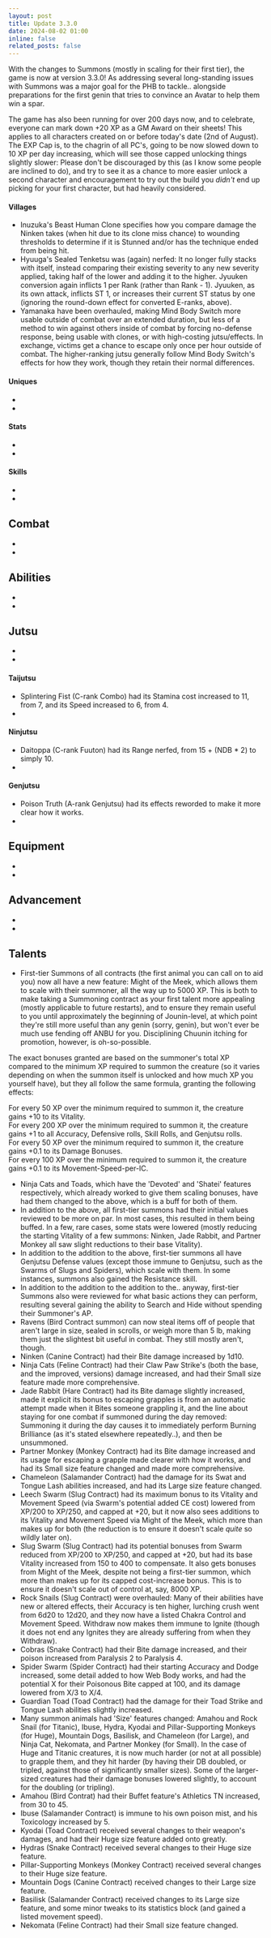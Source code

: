 ```yaml
---
layout: post
title: Update 3.3.0
date: 2024-08-02 01:00
inline: false
related_posts: false
---
```


With the changes to Summons (mostly in scaling for their first tier), the game is now at version 3.3.0!  As addressing several long-standing issues with Summons was a major goal for the PHB to tackle.. alongside preparations for the first genin that tries to convince an Avatar to help them win a spar.  

The game has also been running for over 200 days now, and to celebrate, everyone can mark down +20 XP as a GM Award on their sheets! This applies to all characters created on or before today's date (2nd of August). The EXP Cap is, to the chagrin of all PC's, going to be now slowed down to 10 XP per day increasing, which will see those capped unlocking things slightly slower: Please don't be discouraged by this (as I know some people are inclined to do), and try to see it as a chance to more easier unlock a second character and encouragement to try out the build you *didn't* end up picking for your first character, but had heavily considered.  

#### Villages
 - Inuzuka's Beast Human Clone specifies how you compare damage the Ninken takes (when hit due to its clone miss chance) to wounding thresholds to determine if it is Stunned and/or has the technique ended from being hit.
 - Hyuuga's Sealed Tenketsu was (again) nerfed: It no longer fully stacks with itself, instead comparing their existing severity to any new severity applied, taking half of the lower and adding it to the higher.  Jyuuken conversion again inflicts 1 per Rank (rather than Rank - 1).  Jyuuken, as its own attack, inflicts ST 1, or increases their current ST status by one (ignoring the round-down effect for converted E-ranks, above).
 - Yamanaka have been overhauled, making Mind Body Switch more usable outside of combat over an extended duration, but less of a method to win against others inside of combat by forcing no-defense response, being usable with clones, or with high-costing jutsu/effects.  In exchange, victims get a chance to escape only once per hour outside of combat.  The higher-ranking jutsu generally follow Mind Body Switch's effects for how they work, though they retain their normal differences.

#### Uniques 
 - 
 - 

#### Stats
 - 
 - 

#### Skills
 - 
 - 

## Combat
 - 
 - 

## Abilities
 - 
 - 

## Jutsu
 - 
 - 

#### Taijutsu
 - Splintering Fist (C-rank Combo) had its Stamina cost increased to 11, from 7, and its Speed increased to 6, from 4.
 - 

#### Ninjutsu 
 - Daitoppa (C-rank Fuuton) had its Range nerfed, from 15 + (NDB * 2) to simply 10.
 - 

#### Genjutsu
 - Poison Truth (A-rank Genjutsu) had its effects reworded to make it more clear how it works.
 - 

## Equipment
 - 
 - 

## Advancement
 - 
 - 

## Talents
 - First-tier Summons of all contracts (the first animal you can call on to aid you) now all have a new feature: Might of the Meek, which allows them to scale with their summoner, all the way up to 5000 XP.  This is both to make taking a Summoning contract as your first talent more appealing (mostly applicable to future restarts), and to ensure they remain useful to you until approximately the beginning of Jounin-level, at which point they're still more useful than any genin (sorry, genin), but won't ever be much use fending off ANBU for you.  Disciplining Chuunin itching for promotion, however, is oh-so-possible.
 
The exact bonuses granted are based on the summoner's total XP compared to the minimum XP required to summon the creature (so it varies depending on when the summon itself is unlocked and how much XP you yourself have), but they all follow the same formula, granting the following effects:

For every 50 XP over the minimum required to summon it, the creature gains +10 to its Vitality.  
For every 200 XP over the minimum required to summon it, the creature gains +1 to all Accuracy, Defensive rolls, Skill Rolls, and Genjutsu rolls.  
For every 50 XP over the minimum required to summon it, the creature gains +0.1 to its Damage Bonuses.  
For every 100 XP over the minimum required to summon it, the creature gains +0.1 to its Movement-Speed-per-IC.

- Ninja Cats and Toads, which have the 'Devoted' and 'Shatei' features respectively, which already worked to give them scaling bonuses, have had them changed to the above, which is a buff for both of them.
- In addition to the above, all first-tier summons had their initial values reviewed to be more on par.  In most cases, this resulted in them being buffed. In a few, rare cases, some stats were lowered (mostly reducing the starting Vitality of a few summons: Ninken, Jade Rabbit, and Partner Monkey all saw slight reductions to their base Vitality).
- In addition to the addition to the above, first-tier summons all have Genjutsu Defense values (except those immune to Genjutsu, such as the Swarms of Slugs and Spiders), which scale with them.  In some instances, summons also gained the Resistance skill.
- In addition to the addition to the addition to the.. anyway, first-tier Summons also were reviewed for what basic actions they can perform, resulting several gaining the ability to Search and Hide without spending their Summoner's AP.
- Ravens (Bird Contract summon) can now steal items off of people that aren't large in size, sealed in scrolls, or weigh more than 5 lb, making them just the slightest bit useful in combat.  They still mostly aren't, though.
- Ninken (Canine Contract) had their Bite damage increased by 1d10.
- Ninja Cats (Feline Contract) had their Claw Paw Strike's (both the base, and the improved, versions) damage increased, and had their Small size feature made more comprehensive.
- Jade Rabbit (Hare Contract) had its Bite damage slightly increased, made it explicit its bonus to escaping grapples is from an automatic attempt made when it Bites someone grappling it, and the line about staying for one combat if summoned during the day removed: Summoning it during the day causes it to immediately perform Burning Brilliance (as it's stated elsewhere repeatedly..), and then be unsummoned.
- Partner Monkey (Monkey Contract) had its Bite damage increased and its usage for escaping a grapple made clearer with how it works, and had its Small size feature changed and made more comprehensive. 
- Chameleon (Salamander Contract) had the damage for its Swat and Tongue Lash abilities increased, and had its Large size feature changed.
- Leech Swarm (Slug Contract) had its maximum bonus to its Vitality and Movement Speed (via Swarm's potential added CE cost) lowered from XP/200 to XP/250, and capped at +20, but it now also sees additions to its Vitality and Movement Speed via Might of the Meek, which more than makes up for both (the reduction is to ensure it doesn't scale *quite* so wildly later on).
- Slug Swarm (Slug Contract) had its potential bonuses from Swarm reduced from XP/200 to XP/250, and capped at +20, but had its base Vitality increased from 150 to 400 to compensate.  It also gets bonuses from Might of the Meek, despite not being a first-tier summon, which more than makes up for its capped cost-increase bonus.  This is to ensure it doesn't scale out of control at, say, 8000 XP.
- Rock Snails (Slug Contract) were overhauled: Many of their abilities have new or altered effects, their Accuracy is ten higher, lurching crush went from 6d20 to 12d20, and they now have a listed Chakra Control and Movement Speed.  Withdraw now makes them immune to Ignite (though it does not end any Ignites they are already suffering from when they Withdraw).
- Cobras (Snake Contract) had their Bite damage increased, and their poison increased from Paralysis 2 to Paralysis 4.
- Spider Swarm (Spider Contract) had their starting Accuracy and Dodge increased, some detail added to how Web Body works, and had the potential X for their Poisonous Bite capped at 100, and its damage lowered from X/3 to X/4.
- Guardian Toad (Toad Contract) had the damage for their Toad Strike and Tongue Lash abilities slightly increased.
- Many summon animals had 'Size' features changed: Amahou and Rock Snail (for Titanic), Ibuse, Hydra, Kyodai and Pillar-Supporting Monkeys (for Huge), Mountain Dogs, Basilisk, and Chameleon (for Large), and Ninja Cat, Nekomata, and Partner Monkey (for Small).  In the case of Huge and Titanic creatures, it is now much harder (or not at all possible) to grapple them, and they hit harder (by having their DB doubled, or tripled, against those of significantly smaller sizes).  Some of the larger-sized creatures had their damage bonuses lowered slightly, to account for the doubling (or tripling).
- Amahou (Bird Contrat) had their Buffet feature's Athletics TN increased, from 30 to 45.
- Ibuse (Salamander Contract) is immune to his own poison mist, and his Toxicology increased by 5.
- Kyodai (Toad Contract) received several changes to their weapon's damages, and had their Huge size feature added onto greatly.
- Hydras (Snake Contract) received several changes to their Huge size feature.
- Pillar-Supporting Monkeys (Monkey Contract) received several changes to their Huge size feature.
- Mountain Dogs (Canine Contract) received changes to their Large size feature.
- Basilisk (Salamander Contract) received changes to its Large size feature, and some minor tweaks to its statistics block (and gained a listed movement speed).
- Nekomata (Feline Contract) had their Small size feature changed.